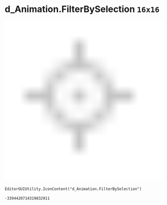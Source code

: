 # d_Animation.FilterBySelection `16x16`
<img src="/img/d_Animation.FilterBySelection.png" width=512 height=512>

``` CSharp
EditorGUIUtility.IconContent("d_Animation.FilterBySelection")
```
```
-3394420714319832911
```
